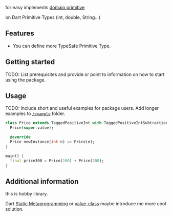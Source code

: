 for easy implements [domain primitive](https://freecontent.manning.com/domain-primitives-what-they-are-and-how-you-can-use-them-to-make-more-secure-software/)

on Dart Primitive Types (int, double, String...)

## Features

* You can define more TypeSafe Primitive Type.

## Getting started

TODO: List prerequisites and provide or point to information on how to
start using the package.

## Usage

TODO: Include short and useful examples for package users. Add longer examples
to [`/example`](./example/dart_primitive_type_wrapper_example.dart) folder. 

```dart
class Price extends TaggedPositiveInt with TaggedPositiveIntSubtraction {
  Price(super.value);

  @override
  Price newInstance(int n) => Price(n);
}

main() {
  final price300 = Price(100) + Price(200);
}
```

## Additional information

this is hobby library.

Dart [Static Metaprogramming](https://github.com/dart-lang/language/issues/1482) or [value-class](https://github.com/dart-lang/sdk/blob/main/tools/experimental_features.yaml#:~:text=Sound%20variance%22-,value%2Dclass%3A,-help%3A%20%22) maybe introduce me more cool solution.
